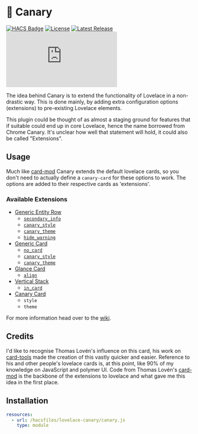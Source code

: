 # 🐤 Canary

[![HACS Badge](https://img.shields.io/badge/HACS-Default-41BDF5.svg?style=for-the-badge)](https://github.com/hacs/integration)
[![License](https://img.shields.io/github/license/jcwillox/lovelace-canary?style=for-the-badge)](https://github.com/jcwillox/lovelace-canary/blob/main/LICENSE)
[![Latest Release](https://img.shields.io/github/v/release/jcwillox/lovelace-canary?style=for-the-badge)](https://github.com/jcwillox/lovelace-canary/releases)
[![GZIP Size](https://img.badgesize.io/https:/github.com/jcwillox/lovelace-canary/releases/latest/download/canary.js?style=for-the-badge&compression=gzip)](https://github.com/jcwillox/lovelace-canary/releases)

The idea behind Canary is to extend the functionality of Lovelace in a non-drastic way. This is done mainly, by adding extra configuration options (extensions) to pre-existing Lovelace elements.

This plugin could be thought of as almost a staging ground for features that if suitable could end up in core Lovelace, hence the name borrowed from Chrome Canary. It's unclear how well that statement will hold, it could also be called "Extensions".

## Usage

Much like [card-mod] Canary extends the default lovelace cards, so you don't need to actually define a `canary-card` for these options to work. The options are added to their respective cards as 'extensions'.

###  Available Extensions

* [Generic Entity Row](https://github.com/jcwillox/lovelace-canary/wiki/Generic-Entity-Row)
	* [`secondary_info`](https://github.com/jcwillox/lovelace-canary/wiki/Generic-Entity-Row#secondary_info)
	* [`canary_style`](https://github.com/jcwillox/lovelace-canary/wiki/Generic-Entity-Row#canary_style)
	* [`canary_theme`](https://github.com/jcwillox/lovelace-canary/wiki/Generic-Entity-Row#canary_theme)
	* [`hide_warning`](https://github.com/jcwillox/lovelace-canary/wiki/Generic-Entity-Row#hide_warning)
* [Generic Card](https://github.com/jcwillox/lovelace-canary/wiki/Generic-Card)
	* [`no_card`](https://github.com/jcwillox/lovelace-canary/wiki/Generic-Card#no_card)
	* [`canary_style`](https://github.com/jcwillox/lovelace-canary/wiki/Generic-Card#canary_style)
	* [`canary_theme`](https://github.com/jcwillox/lovelace-canary/wiki/Generic-Card#canary_theme)
* [Glance Card](https://github.com/jcwillox/lovelace-canary/wiki/Glance-Card)
	* [`align`](https://github.com/jcwillox/lovelace-canary/wiki/Glance-Card#align)
* [Vertical Stack](https://github.com/jcwillox/lovelace-canary/wiki/Vertical-Stack)
	* [`in_card`](https://github.com/jcwillox/lovelace-canary/wiki/Vertical-Stack#in_card)
* [Canary Card](https://github.com/jcwillox/lovelace-canary/wiki/Canary-Card)
	* `style`
	* `theme`

For more information head over to the [wiki](https://github.com/jcwillox/lovelace-canary/wiki).

## Credits

I'd like to recognise Thomas Lovén's influence on this card, his work on [card-tools] made the creation of this vastly quicker and easier. Reference to his and other people's lovelace cards is, at this point, like 90% of my knowledge on JavaScript and polymer UI. Code from Thomas Lovén's [card-mod] is the backbone of the extensions to lovelace and what gave me this idea in the first place.

## Installation

```yaml
resources:
  - url: /hacsfiles/lovelace-canary/canary.js
    type: module
```

[card-mod]: https://github.com/thomasloven/lovelace-card-mod
[card-tools]: https://github.com/thomasloven/lovelace-card-tools
